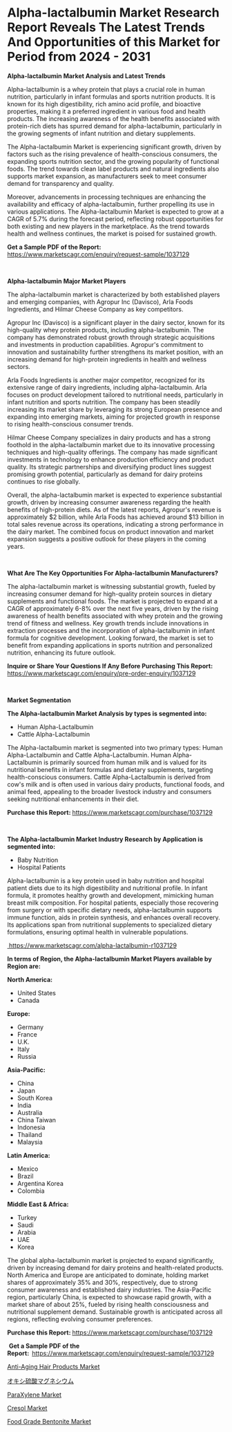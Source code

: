 <p><h1>Alpha-lactalbumin Market Research Report Reveals The Latest Trends And Opportunities of this Market for Period from 2024 - 2031</h1></p><p><strong>Alpha-lactalbumin Market Analysis and Latest Trends</strong></p>
<p><p>Alpha-lactalbumin is a whey protein that plays a crucial role in human nutrition, particularly in infant formulas and sports nutrition products. It is known for its high digestibility, rich amino acid profile, and bioactive properties, making it a preferred ingredient in various food and health products. The increasing awareness of the health benefits associated with protein-rich diets has spurred demand for alpha-lactalbumin, particularly in the growing segments of infant nutrition and dietary supplements.</p><p>The Alpha-lactalbumin Market is experiencing significant growth, driven by factors such as the rising prevalence of health-conscious consumers, the expanding sports nutrition sector, and the growing popularity of functional foods. The trend towards clean label products and natural ingredients also supports market expansion, as manufacturers seek to meet consumer demand for transparency and quality.</p><p>Moreover, advancements in processing techniques are enhancing the availability and efficacy of alpha-lactalbumin, further propelling its use in various applications. The Alpha-lactalbumin Market is expected to grow at a CAGR of 5.7% during the forecast period, reflecting robust opportunities for both existing and new players in the marketplace. As the trend towards health and wellness continues, the market is poised for sustained growth.</p></p>
<p><strong>Get a Sample PDF of the Report:&nbsp;</strong> <a href="https://www.marketscagr.com/enquiry/request-sample/1037129">https://www.marketscagr.com/enquiry/request-sample/1037129</a></p>
<p>&nbsp;</p>
<p><strong>Alpha-lactalbumin Major Market Players</strong></p>
<p><p>The alpha-lactalbumin market is characterized by both established players and emerging companies, with Agropur Inc (Davisco), Arla Foods Ingredients, and Hilmar Cheese Company as key competitors.</p><p>Agropur Inc (Davisco) is a significant player in the dairy sector, known for its high-quality whey protein products, including alpha-lactalbumin. The company has demonstrated robust growth through strategic acquisitions and investments in production capabilities. Agropur's commitment to innovation and sustainability further strengthens its market position, with an increasing demand for high-protein ingredients in health and wellness sectors.</p><p>Arla Foods Ingredients is another major competitor, recognized for its extensive range of dairy ingredients, including alpha-lactalbumin. Arla focuses on product development tailored to nutritional needs, particularly in infant nutrition and sports nutrition. The company has been steadily increasing its market share by leveraging its strong European presence and expanding into emerging markets, aiming for projected growth in response to rising health-conscious consumer trends.</p><p>Hilmar Cheese Company specializes in dairy products and has a strong foothold in the alpha-lactalbumin market due to its innovative processing techniques and high-quality offerings. The company has made significant investments in technology to enhance production efficiency and product quality. Its strategic partnerships and diversifying product lines suggest promising growth potential, particularly as demand for dairy proteins continues to rise globally.</p><p>Overall, the alpha-lactalbumin market is expected to experience substantial growth, driven by increasing consumer awareness regarding the health benefits of high-protein diets. As of the latest reports, Agropur's revenue is approximately $2 billion, while Arla Foods has achieved around $13 billion in total sales revenue across its operations, indicating a strong performance in the dairy market. The combined focus on product innovation and market expansion suggests a positive outlook for these players in the coming years.</p></p>
<p>&nbsp;</p>
<p><strong>What Are The Key Opportunities For Alpha-lactalbumin Manufacturers?</strong></p>
<p><p>The alpha-lactalbumin market is witnessing substantial growth, fueled by increasing consumer demand for high-quality protein sources in dietary supplements and functional foods. The market is projected to expand at a CAGR of approximately 6-8% over the next five years, driven by the rising awareness of health benefits associated with whey protein and the growing trend of fitness and wellness. Key growth trends include innovations in extraction processes and the incorporation of alpha-lactalbumin in infant formula for cognitive development. Looking forward, the market is set to benefit from expanding applications in sports nutrition and personalized nutrition, enhancing its future outlook.</p></p>
<p><strong>Inquire or Share Your Questions If Any Before Purchasing This Report:</strong> <a href="https://www.marketscagr.com/enquiry/pre-order-enquiry/1037129">https://www.marketscagr.com/enquiry/pre-order-enquiry/1037129</a></p>
<p>&nbsp;</p>
<p><strong>Market Segmentation</strong></p>
<p><strong>The Alpha-lactalbumin Market Analysis by types is segmented into:</strong></p>
<p><ul><li>Human Alpha-Lactalbumin</li><li>Cattle Alpha-Lactalbumin</li></ul></p>
<p><p>The Alpha-lactalbumin market is segmented into two primary types: Human Alpha-Lactalbumin and Cattle Alpha-Lactalbumin. Human Alpha-Lactalbumin is primarily sourced from human milk and is valued for its nutritional benefits in infant formulas and dietary supplements, targeting health-conscious consumers. Cattle Alpha-Lactalbumin is derived from cow's milk and is often used in various dairy products, functional foods, and animal feed, appealing to the broader livestock industry and consumers seeking nutritional enhancements in their diet.</p></p>
<p><strong>Purchase this Report:&nbsp;</strong><a href="https://www.marketscagr.com/purchase/1037129">https://www.marketscagr.com/purchase/1037129</a></p>
<p>&nbsp;</p>
<p><strong>The Alpha-lactalbumin Market Industry Research by Application is segmented into:</strong></p>
<p><ul><li>Baby Nutrition</li><li>Hospital Patients</li></ul></p>
<p><p>Alpha-lactalbumin is a key protein used in baby nutrition and hospital patient diets due to its high digestibility and nutritional profile. In infant formula, it promotes healthy growth and development, mimicking human breast milk composition. For hospital patients, especially those recovering from surgery or with specific dietary needs, alpha-lactalbumin supports immune function, aids in protein synthesis, and enhances overall recovery. Its applications span from nutritional supplements to specialized dietary formulations, ensuring optimal health in vulnerable populations.</p></p>
<p><a href="https://www.marketscagr.com/alpha-lactalbumin-r1037129">&nbsp;https://www.marketscagr.com/alpha-lactalbumin-r1037129</a></p>
<p><strong>In terms of Region, the Alpha-lactalbumin Market Players available by Region are:</strong></p>
<p>
    <p> <strong> North America: </strong>
        <ul>
            <li>United States</li>
            <li>Canada</li>
        </ul>
        </p> 
    <p> <strong> Europe: </strong>
        <ul>
            <li>Germany</li>
            <li>France</li>
            <li>U.K.</li>
            <li>Italy</li>
            <li>Russia</li>
        </ul>
        </p> 
    <p> <strong> Asia-Pacific: </strong>
        <ul>
            <li>China</li>
            <li>Japan</li>
            <li>South Korea</li>
            <li>India</li>
            <li>Australia</li>
            <li>China Taiwan</li>
            <li>Indonesia</li>
            <li>Thailand</li>
            <li>Malaysia</li>
        </ul>
        </p> 
    <p> <strong> Latin America: </strong>
        <ul>
            <li>Mexico</li>
            <li>Brazil</li>
            <li>Argentina Korea</li>
            <li>Colombia</li>
        </ul>
        </p> 
    <p> <strong> Middle East & Africa: </strong>
        <ul>
            <li>Turkey</li>
            <li>Saudi</li>
            <li>Arabia</li>
            <li>UAE</li>
            <li>Korea</li>
        </ul>
    </p>
    </p>
<p><p>The global alpha-lactalbumin market is projected to expand significantly, driven by increasing demand for dairy proteins and health-related products. North America and Europe are anticipated to dominate, holding market shares of approximately 35% and 30%, respectively, due to strong consumer awareness and established dairy industries. The Asia-Pacific region, particularly China, is expected to showcase rapid growth, with a market share of about 25%, fueled by rising health consciousness and nutritional supplement demand. Sustainable growth is anticipated across all regions, reflecting evolving consumer preferences.</p></p>
<p><strong>Purchase this Report: </strong><a href="https://www.marketscagr.com/purchase/1037129">https://www.marketscagr.com/purchase/1037129</a></p>
<p>&nbsp;<strong>Get a Sample PDF of the Report:&nbsp;&nbsp;</strong><a href="https://www.marketscagr.com/enquiry/request-sample/1037129">https://www.marketscagr.com/enquiry/request-sample/1037129</a></p>
<p><strong></strong></p>
<p><p><a href="https://github.com/luckyshygirl/Market-Research-Report-List-6/blob/main/anti-aging-hair-products-market.md">Anti-Aging Hair Products Market</a></p><p><a href="https://medium.com/@kellieblock/magnesium-oxysulfate-market-%E3%81%AE%E3%82%B0%E3%83%AD%E3%83%BC%E3%83%90%E3%83%AB%E5%B8%82%E5%A0%B4%E6%A6%82%E8%A6%81%E3%81%AF-%E4%B8%96%E7%95%8C%E3%81%8A%E3%82%88%E3%81%B3%E4%B8%BB%E8%A6%81%E5%B8%82%E5%A0%B4%E3%81%AB%E3%81%8A%E3%81%91%E3%82%8B%E6%A5%AD%E7%95%8C%E3%81%AB%E5%BD%B1%E9%9F%BF%E3%82%92%E4%B8%8E%E3%81%88%E3%82%8B%E4%B8%BB%E8%A6%81%E3%81%AA%E3%83%88%E3%83%AC%E3%83%B3%E3%83%89%E3%81%AB%E3%81%A4%E3%81%84%E3%81%A6-%E7%8B%AC%E8%87%AA%E3%81%AE%E8%A6%96%E7%82%B9%E3%82%92%E6%8F%90%E4%BE%9B%E3%81%97%E3%81%BE%E3%81%99-574a7e356176">オキシ硫酸マグネシウム</a></p><p><a href="https://www.linkedin.com/pulse/booming-paraxylene-market-sector-analysis-growth-projections-ylv1c?trackingId=gbyd5wuxTMCOa3aYEnYUrA%3D%3D">ParaXylene Market</a></p><p><a href="https://www.linkedin.com/pulse/cresol-market-essentials-key-players-demand-drivers-roi-potential-ro4kc?trackingId=6oJ6jGmjSpuTuIgAlpBUXA%3D%3D">Cresol Market</a></p><p><a href="https://medium.com/@electatowne2023/the-global-food-grade-bentonite-market-is-projected-to-experience-an-annual-growth-rate-of-5-2-4c06ab8eef2b">Food Grade Bentonite Market</a></p></p>